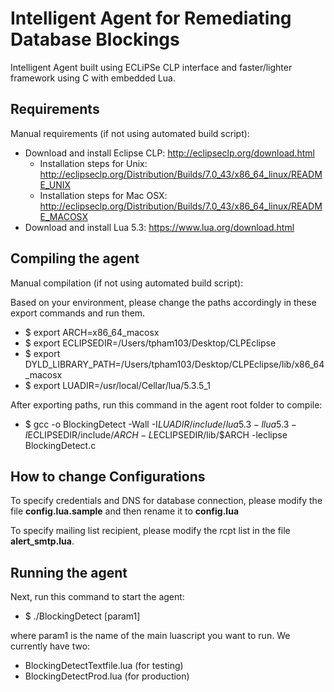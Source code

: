 # Intelligent Agent for Remediating Database Blockings
Intelligent Agent built using ECLiPSe CLP interface and faster/lighter framework using C with embedded Lua.

## Requirements
Manual requirements (if not using automated build script):

* Download and install Eclipse CLP: http://eclipseclp.org/download.html
  - Installation steps for Unix: http://eclipseclp.org/Distribution/Builds/7.0_43/x86_64_linux/README_UNIX
  - Installation steps for Mac OSX: http://eclipseclp.org/Distribution/Builds/7.0_43/x86_64_linux/README_MACOSX
* Download and install Lua 5.3: https://www.lua.org/download.html

## Compiling the agent
Manual compilation (if not using automated build script):

Based on your environment, please change the paths accordingly in these export commands and run them.
* $ export ARCH=x86_64_macosx
* $ export ECLIPSEDIR=/Users/tpham103/Desktop/CLPEclipse
* $ export DYLD_LIBRARY_PATH=/Users/tpham103/Desktop/CLPEclipse/lib/x86_64_macosx
* $ export LUADIR=/usr/local/Cellar/lua/5.3.5_1

After exporting paths, run this command in the agent root folder to compile:
* $ gcc -o BlockingDetect -Wall -I$LUADIR/include/lua5.3 -llua5.3 -I$ECLIPSEDIR/include/$ARCH -L$ECLIPSEDIR/lib/$ARCH -leclipse BlockingDetect.c

## How to change Configurations
To specify credentials and DNS for database connection, please modify the file **config.lua.sample** and then rename it to **config.lua**

To specify mailing list recipient, please modify the rcpt list in the file **alert_smtp.lua**.

## Running the agent
Next, run this command to start the agent:
* $ ./BlockingDetect [param1]

where param1 is the name of the main luascript you want to run. We currently have two:
* BlockingDetectTextfile.lua (for testing)
* BlockingDetectProd.lua (for production)
